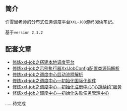 ## 简介
许雪里老师的分布式任务调度平台`XXL-JOB`源码阅读笔记。

基于`version 2.1.2`

## 配套文章
- [修炼xxl-job之搭建本地调度平台](https://lilu.org.cn/2020/02/13/middleware/xxl-job/build-local-dispatch-platform/)
- [修炼xxl-job之示例执行器XxlJobConfig配置类源码解析](https://lilu.org.cn/2020/02/13/middleware/xxl-job/demo-executor-xxljobconfig-sourcecode-analysis/)
- [修炼xxl-job之调度中心启动流程解析](https://lilu.org.cn/2020/02/26/middleware/xxl-job/dispatch-center-start-process-analysis/)
- [修炼xxl-job之调度中心—初始化国际化组件](https://lilu.org.cn/2020/02/27/middleware/xxl-job/initI18n/)
- [修炼xxl-job之调度中心—初始化注册中心“心跳续约”服务](https://lilu.org.cn/2020/02/29/middleware/xxl-job/registry-center-heartbeat-renewal/)
- [修炼xxl-job之调度中心—初始化失败任务管理中心](https://lilu.org.cn/2020/02/29/middleware/xxl-job/job-fail-monitor/)

......待完成